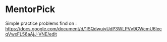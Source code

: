 # MentorPick

Simple practice problems
find on : https://docs.google.com/document/d/1lSQdwuiyUdP3WLPVv9CWcmU6lecqVwxFL56aAjJ-VNE/edit
